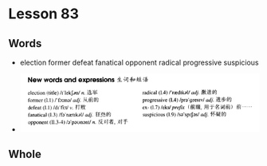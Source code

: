 # Lesson 83

## Words

- election former defeat fanatical opponent radical progressive suspicious

- ![Words](../../../Images/Part2/09/words-83.png)

## Whole

